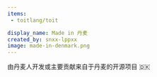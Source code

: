 ```yaml
---
items:
 - toitlang/toit

display_name: Made in 丹麦
created_by: snxx-lppxx
image: made-in-denmark.png
---
```

由丹麦人开发或主要贡献来自于丹麦的开源项目 :denmark:
